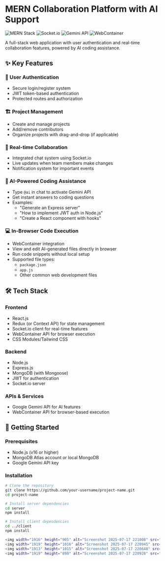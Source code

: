 # MERN Collaboration Platform with AI Support

![MERN Stack](https://img.shields.io/badge/MERN-4.0.0-green)
![Socket.io](https://img.shields.io/badge/Socket.io-4.7.2-blue)
![Gemini API](https://img.shields.io/badge/Gemini_API-1.0.0-yellow)
![WebContainer](https://img.shields.io/badge/WebContainer-1.0.0-orange)

A full-stack web application with user authentication and real-time collaboration features, powered by AI coding assistance.

## ✨ Key Features

### 🔐 User Authentication
- Secure login/register system
- JWT token-based authentication
- Protected routes and authorization

### 🏗️ Project Management
- Create and manage projects
- Add/remove contributors
- Organize projects with drag-and-drop (if applicable)

### 💬 Real-time Collaboration
- Integrated chat system using Socket.io
- Live updates when team members make changes
- Notification system for important events

### 🤖 AI-Powered Coding Assistance
- Type `@ai` in chat to activate Gemini API
- Get instant answers to coding questions
- Examples:
  - "Generate an Express server"
  - "How to implement JWT auth in Node.js"
  - "Create a React component with hooks"

### 💻 In-Browser Code Execution
- WebContainer integration
- View and edit AI-generated files directly in browser
- Run code snippets without local setup
- Supported file types:
  - `package.json`
  - `app.js`
  - Other common web development files

## 🛠️ Tech Stack

### Frontend
- React.js
- Redux (or Context API) for state management
- Socket.io client for real-time features
- WebContainer API for browser execution
- CSS Modules/Tailwind CSS

### Backend
- Node.js
- Express.js
- MongoDB (with Mongoose)
- JWT for authentication
- Socket.io server

### APIs & Services
- Google Gemini API for AI features
- WebContainer API for browser-based execution

## 🚀 Getting Started

### Prerequisites
- Node.js (v16 or higher)
- MongoDB Atlas account or local MongoDB
- Google Gemini API key

### Installation
```bash
# Clone the repository
git clone https://github.com/your-username/project-name.git
cd project-name

# Install server dependencies
cd server
npm install

# Install client dependencies
cd ../client
npm install

<img width="1916" height="905" alt="Screenshot 2025-07-17 221008" src="https://github.com/user-attachments/assets/9e863c56-e23f-44ca-9657-9f5513da98ed" />
<img width="1919" height="1016" alt="Screenshot 2025-07-17 220945" src="https://github.com/user-attachments/assets/62ad61b5-10a1-460d-92c6-05ef128302b3" />
<img width="1913" height="1015" alt="Screenshot 2025-07-17 220648" src="https://github.com/user-attachments/assets/8b8b8bcb-ed0f-4757-8a83-4192b61f1843" />
<img width="1919" height="898" alt="Screenshot 2025-07-17 220928" src="https://github.com/user-attachments/assets/c15ceaa8-b1e9-4475-9afd-7f6b1c98f1fc" />
